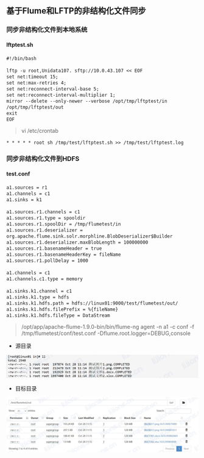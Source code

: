 ## **基于Flume和LFTP的非结构化文件同步**

### 同步非结构化文件到本地系统

#### lftptest.sh

```shell
#!/bin/bash
 
lftp -u root,Unidata107. sftp://10.0.43.107 << EOF
set net:timeout 15; 
set net:max-retries 4;
set net:reconnect-interval-base 5;
set net:reconnect-interval-multiplier 1;
mirror --delete --only-newer --verbose /opt/tmp/lftptest/in /opt/tmp/lftptest/out
exit
EOF
```

> vi /etc/crontab

```
* * * * * root sh /tmp/test/lftptest.sh >> /tmp/test/lftptest.log
```



### 同步非结构化文件到HDFS

#### test.conf

```
a1.sources = r1
a1.channels = c1
a1.sinks = k1

a1.sources.r1.channels = c1
a1.sources.r1.type = spooldir
a1.sources.r1.spoolDir = /tmp/flumetest/in
a1.sources.r1.deserializer = org.apache.flume.sink.solr.morphline.BlobDeserializer$Builder
a1.sources.r1.deserializer.maxBlobLength = 100000000
a1.sources.r1.basenameHeader = true
a1.sources.r1.basenameHeaderKey = fileName
a1.sources.r1.pollDelay = 1000

a1.channels = c1
a1.channels.c1.type = memory

a1.sinks.k1.channel = c1
a1.sinks.k1.type = hdfs
a1.sinks.k1.hdfs.path = hdfs://linux01:9000/test/flumetest/out/
a1.sinks.k1.hdfs.filePrefix = %{fileName}
a1.sinks.k1.hdfs.fileType = DataStream

```

> /opt/app/apache-flume-1.9.0-bin/bin/flume-ng agent -n a1 -c conf -f /tmp/flumetest/conf/test.conf -Dflume.root.logger=DEBUG,console

- 源目录

![](assets/基于Flume和LFTP的非结构化文件同步/源目录.jpg)

- 目标目录

![](assets/基于Flume和LFTP的非结构化文件同步/目标目录.jpg)